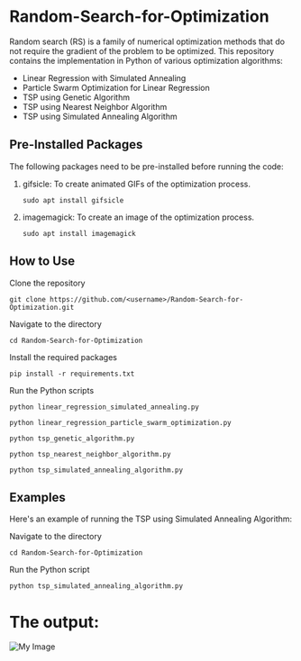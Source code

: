 <!DOCTYPE html>
<html>
<head>
	<title>Random-Search-for-Optimization</title>
</head>
<body>
	<h1>Random-Search-for-Optimization</h1>
	<p>Random search (RS) is a family of numerical optimization methods that do not require the gradient of the problem to be optimized. This repository contains the implementation in Python of various optimization algorithms:</p>
	<ul>
		<li>Linear Regression with Simulated Annealing</li>
		<li>Particle Swarm Optimization for Linear Regression</li>
		<li>TSP using Genetic Algorithm</li>
		<li>TSP using Nearest Neighbor Algorithm</li>
		<li>TSP using Simulated Annealing Algorithm</li>
	</ul>
	<h2>Pre-Installed Packages</h2>
	<p>The following packages need to be pre-installed before running the code:</p>
	<ol>
		<li>gifsicle: To create animated GIFs of the optimization process.</li>
		<p><code>sudo apt install gifsicle</code></p>
		<li>imagemagick: To create an image of the optimization process.</li>
		<p><code>sudo apt install imagemagick</code></p>
	</ol>
	<h2>How to Use</h2>
	<p>Clone the repository</p>
	<pre><code>git clone https://github.com/&lt;username&gt;/Random-Search-for-Optimization.git</code></pre>
	<p>Navigate to the directory</p>
	<pre><code>cd Random-Search-for-Optimization</code></pre>
	<p>Install the required packages</p>
	<pre><code>pip install -r requirements.txt</code></pre>
	<p>Run the Python scripts</p>
	<pre><code>python linear_regression_simulated_annealing.py</code></pre>
	<pre><code>python linear_regression_particle_swarm_optimization.py</code></pre>
	<pre><code>python tsp_genetic_algorithm.py</code></pre>
	<pre><code>python tsp_nearest_neighbor_algorithm.py</code></pre>
	<pre><code>python tsp_simulated_annealing_algorithm.py</code></pre>
	<h2>Examples</h2>
	<p>Here's an example of running the TSP using Simulated Annealing Algorithm:</p>
	<p>Navigate to the directory</p>
	<pre><code>cd Random-Search-for-Optimization</code></pre>
	<p>Run the Python script</p>
	<pre><code>python tsp_simulated_annealing_algorithm.py</code></pre>
	<h1>The output:</h1>
	<img src="myimage.jpg" alt="My Image">
	
</body>
</html>


